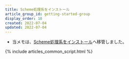 ```yaml
---
title: Scheme処理系をインストール
article_group_id: getting-started-group
display_order: 10
created: 2022-07-04
updated: 2022-07-04
---
```

- 当メモは、[Scheme処理系をインストール](https://thinktwice.tech/it/scheme/install/)へ移管しました。

{% include articles_common_script.html %}
